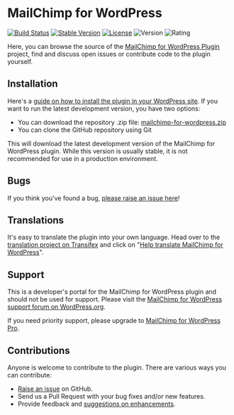 MailChimp for WordPress
======================
[![Build Status](https://api.travis-ci.org/dannyvankooten/mailchimp-for-wordpress.png?branch=master)](https://travis-ci.org/dannyvankooten/mailchimp-for-wordpress)
[![Stable Version](https://poser.pugx.org/dannyvankooten/mailchimp-for-wordpress/v/stable.svg)](https://packagist.org/packages/dannyvankooten/mailchimp-for-wordpress)
[![License](https://poser.pugx.org/dannyvankooten/mailchimp-for-wordpress/license.svg)](https://packagist.org/packages/dannyvankooten/mailchimp-for-wordpress)
![Version](https://img.shields.io/wordpress/plugin/dt/mailchimp-for-wp.svg)
![Rating](https://img.shields.io/wordpress/plugin/r/mailchimp-for-wp.svg)

Here, you can browse the source of the [MailChimp for WordPress Plugin](https://wordpress.org/plugins/mailchimp-for-wp/) project, find and discuss open issues or contribute code to the plugin yourself.

Installation
------------

Here's a [guide on how to install the plugin in your WordPress site](https://wordpress.org/plugins/mailchimp-for-wp/installation/).
If you want to run the latest development version, you have two options:

* You can download the repository .zip file: [mailchimp-for-wordpress.zip](https://github.com/dannyvankooten/mailchimp-for-wordpress/archive/master.zip)
* You can clone the GitHub repository using Git

This will download the latest development version of the MailChimp for WordPress plugin. While this version is usually stable,
it is not recommended for use in a production environment.

Bugs
----
If you think you've found a bug, [please raise an issue here](https://github.com/dannyvankooten/mailchimp-for-wordpress/issues?state=open)!

Translations
-------------
It's easy to translate the plugin into your own language. Head over to the [translation project on Transifex](https://www.transifex.com/projects/p/mailchimp-for-wordpress/) and click on "[Help translate MailChimp for WordPress](https://www.transifex.com/signup/?join_project=mailchimp-for-wordpress)".

Support
-------
This is a developer's portal for the MailChimp for WordPress plugin and should not be used for support. Please visit the
[MailChimp for WordPress support forum on WordPress.org](https://wordpress.org/support/plugin/mailchimp-for-wp).

If you need priority support, please upgrade to [MailChimp for WordPress Pro](https://mc4wp.com/).

Contributions
-------------
Anyone is welcome to contribute to the plugin. There are various ways you can contribute:

* [Raise an issue](https://github.com/dannyvankooten/mailchimp-for-wordpress/issues) on GitHub.
* Send us a Pull Request with your bug fixes and/or new features.
* Provide feedback and [suggestions on enhancements](https://github.com/dannyvankooten/mailchimp-for-wordpress/issues?direction=desc&labels=Enhancement&page=1&sort=created&state=open).